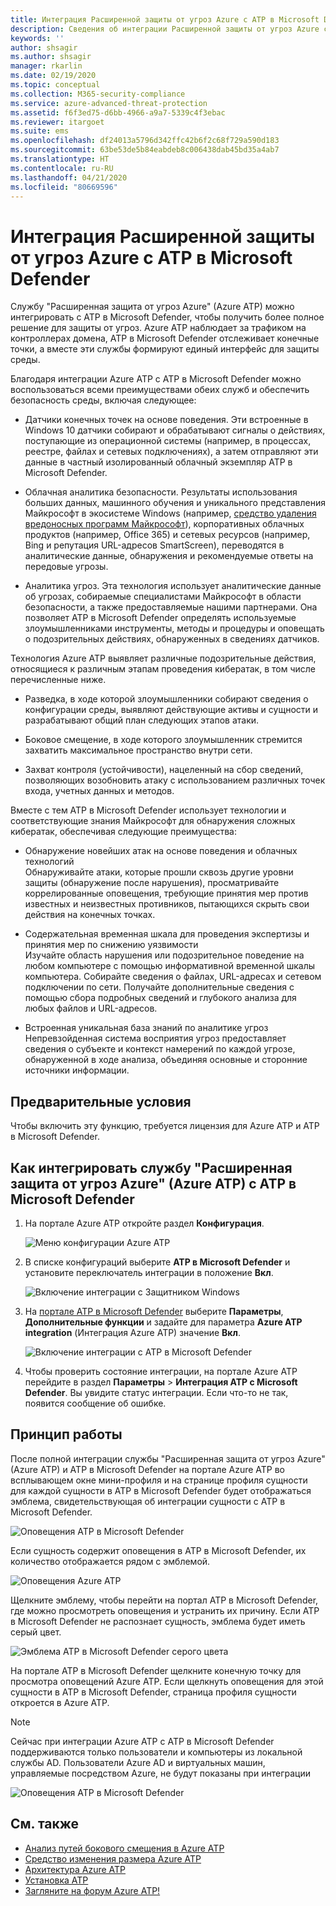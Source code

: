 ```yaml
---
title: Интеграция Расширенной защиты от угроз Azure с ATP в Microsoft Defender
description: Сведения об интеграции Расширенной защиты от угроз Azure с ATP в Microsoft Defender
keywords: ''
author: shsagir
ms.author: shsagir
manager: rkarlin
ms.date: 02/19/2020
ms.topic: conceptual
ms.collection: M365-security-compliance
ms.service: azure-advanced-threat-protection
ms.assetid: f6f3ed75-d6bb-4966-a9a7-5339c4f3ebac
ms.reviewer: itargoet
ms.suite: ems
ms.openlocfilehash: df24013a5796d342ffc42b6f2c68f729a590d183
ms.sourcegitcommit: 63be53de5b84eabdeb8c006438dab45bd35a4ab7
ms.translationtype: HT
ms.contentlocale: ru-RU
ms.lasthandoff: 04/21/2020
ms.locfileid: "80669596"
---
```

# <a name="integrate-azure-atp-with-microsoft-defender-atp"></a>Интеграция Расширенной защиты от угроз Azure с ATP в Microsoft Defender

Службу "Расширенная защита от угроз Azure" (Azure ATP) можно интегрировать с ATP в Microsoft Defender, чтобы получить более полное решение для защиты от угроз. Azure ATP наблюдает за трафиком на контроллерах домена, ATP в Microsoft Defender отслеживает конечные точки, а вместе эти службы формируют единый интерфейс для защиты среды.

Благодаря интеграции Azure ATP с ATP в Microsoft Defender можно воспользоваться всеми преимуществами обеих служб и обеспечить безопасность среды, включая следующее:

- Датчики конечных точек на основе поведения. Эти встроенные в Windows 10 датчики собирают и обрабатывают сигналы о действиях, поступающие из операционной системы (например, в процессах, реестре, файлах и сетевых подключениях), а затем отправляют эти данные в частный изолированный облачный экземпляр ATP в Microsoft Defender.

- Облачная аналитика безопасности. Результаты использования больших данных, машинного обучения и уникального представления Майкрософт в экосистеме Windows (например, [средство удаления вредоносных программ Майкрософт](https://www.microsoft.com/download/malicious-software-removal-tool-details.aspx)), корпоративных облачных продуктов (например, Office 365) и сетевых ресурсов (например, Bing и репутация URL-адресов SmartScreen), переводятся в аналитические данные, обнаружения и рекомендуемые ответы на передовые угрозы.

- Аналитика угроз. Эта технология использует аналитические данные об угрозах, собираемые специалистами Майкрософт в области безопасности, а также предоставляемые нашими партнерами. Она позволяет ATP в Microsoft Defender определять используемые злоумышленниками инструменты, методы и процедуры и оповещать о подозрительных действиях, обнаруженных в сведениях датчиков.

Технология Azure ATP выявляет различные подозрительные действия, относящиеся к различным этапам проведения кибератак, в том числе перечисленные ниже.

- Разведка, в ходе которой злоумышленники собирают сведения о конфигурации среды, выявляют действующие активы и сущности и разрабатывают общий план следующих этапов атаки.

- Боковое смещение, в ходе которого злоумышленник стремится захватить максимальное пространство внутри сети.

- Захват контроля (устойчивости), нацеленный на сбор сведений, позволяющих возобновить атаку с использованием различных точек входа, учетных данных и методов.

Вместе с тем ATP в Microsoft Defender использует технологии и соответствующие знания Майкрософт для обнаружения сложных кибератак, обеспечивая следующие преимущества:

- Обнаружение новейших атак на основе поведения и облачных технологий  
Обнаруживайте атаки, которые прошли сквозь другие уровни защиты (обнаружение после нарушения), просматривайте коррелированные оповещения, требующие принятия мер против известных и неизвестных противников, пытающихся скрыть свои действия на конечных точках.

- Содержательная временная шкала для проведения экспертизы и принятия мер по снижению уязвимости  
Изучайте область нарушения или подозрительное поведение на любом компьютере с помощью информативной временной шкалы компьютера. Собирайте сведения о файлах, URL-адресах и сетевом подключении по сети. Получайте дополнительные сведения с помощью сбора подробных сведений и глубокого анализа для любых файлов и URL-адресов.

- Встроенная уникальная база знаний по аналитике угроз  
Непревзойденная система восприятия угроз предоставляет сведения о субъекте и контекст намерений по каждой угрозе, обнаруженной в ходе анализа, объединяя основные и сторонние источники информации.

## <a name="prerequisites"></a>Предварительные условия

Чтобы включить эту функцию, требуется лицензия для Azure ATP и ATP в Microsoft Defender.

## <a name="how-to-integrate-azure-atp-with-microsoft-defender-atp"></a>Как интегрировать службу "Расширенная защита от угроз Azure" (Azure ATP) с ATP в Microsoft Defender

1. На портале Azure ATP откройте раздел **Конфигурация**.

    ![Меню конфигурации Azure ATP](./media/atp-configuration-wd.png)
2. В списке конфигураций выберите **ATP в Microsoft Defender** и установите переключатель интеграции в положение **Вкл**.

    ![Включение интеграции с Защитником Windows](./media/enable-integration.png)

3. На [портале ATP в Microsoft Defender](https://securitycenter.windows.com/preferences/advanced) выберите **Параметры**, **Дополнительные функции** и задайте для параметра **Azure ATP integration** (Интеграция Azure ATP) значение **Вкл**.

    ![Включение интеграции с ATP в Microsoft Defender](./media/wd-atp-enable.png)

4. Чтобы проверить состояние интеграции, на портале Azure ATP перейдите в раздел **Параметры** > **Интеграция ATP с Microsoft Defender**. Вы увидите статус интеграции. Если что-то не так, появится сообщение об ошибке.

## <a name="how-it-works"></a>Принцип работы

После полной интеграции службы "Расширенная защита от угроз Azure" (Azure ATP) и ATP в Microsoft Defender на портале Azure ATP во всплывающем окне мини-профиля и на странице профиля сущности для каждой сущности в ATP в Microsoft Defender будет отображаться эмблема, свидетельствующая об интеграции сущности с ATP в Microsoft Defender.

 ![Оповещения ATP в Microsoft Defender](./media/profile-alerts-wd.png)

Если сущность содержит оповещения в ATP в Microsoft Defender, их количество отображается рядом с эмблемой.

 ![Оповещения Azure ATP](./media/atp-integrated-wd-icon-alerts.png)

Щелкните эмблему, чтобы перейти на портал ATP в Microsoft Defender, где можно просмотреть оповещения и устранить их причину. Если ATP в Microsoft Defender не распознает сущность, эмблема будет иметь серый цвет.

 ![Эмблема ATP в Microsoft Defender серого цвета](./media/wd-grey.png)

На портале ATP в Microsoft Defender щелкните конечную точку для просмотра оповещений Azure ATP. Если щелкнуть оповещения для этой сущности в ATP в Microsoft Defender, страница профиля сущности откроется в Azure ATP.

 > [!NOTE]
 > Сейчас при интеграции Azure ATP с ATP в Microsoft Defender поддерживаются только пользователи и компьютеры из локальной службы AD. Пользователи Azure AD и виртуальных машин, управляемые посредством Azure, не будут показаны при интеграции

![Оповещения ATP в Microsoft Defender](./media/wd-atp-alerts.png)

## <a name="see-also"></a>См. также

- [Анализ путей бокового смещения в Azure ATP](use-case-lateral-movement-path.md)
- [Средство изменения размера Azure ATP](https://aka.ms/aatpsizingtool)
- [Архитектура Azure ATP](atp-architecture.md)
- [Установка ATP](install-atp-step1.md)
- [Загляните на форум Azure ATP!](https://aka.ms/azureatpcommunity)
